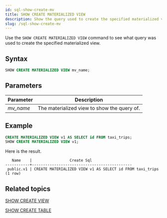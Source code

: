 ```yaml
---
id: sql-show-create-mv
title: SHOW CREATE MATERIALIZED VIEW
description: Show the query used to create the specified materialized view. 
slug: /sql-show-create-mv
---
```

<head>
  <link rel="canonical" href="https://docs.risingwave.com/docs/current/sql-show-create-mv/" />
</head>

Use the `SHOW CREATE MATERIALIZED VIEW` command to see what query was used to create the specified materialized view. 

## Syntax

```sql
SHOW CREATE MATERIALIZED VIEW mv_name;
```

## Parameters
 |Parameter    | Description|
|---------------|------------|
|*mv_name* |The materialized view to show the query of.|

## Example

```sql
CREATE MATERIALIZED VIEW v1 AS SELECT id FROM taxi_trips;
SHOW CREATE MATERIALIZED VIEW v1;
```

Here is the result.
```
   Name    |                 Create Sql                  
-----------+---------------------------------------------
 public.v1 | CREATE MATERIALIZED VIEW v1 AS SELECT id FROM taxi_trips
(1 row)
```

## Related topics

[SHOW CREATE VIEW](sql-show-create-view.md)

[SHOW CREATE TABLE](sql-show-create-table.md)